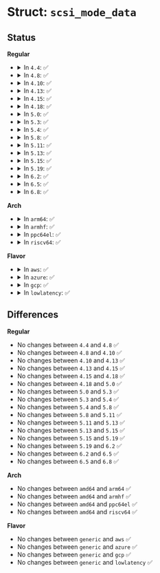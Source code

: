 # Struct: <code>scsi_mode_data</code>

## Status
<b>Regular</b>
<ul>
<li>
<details>
<summary>In <code>4.4</code>: ✅</summary>

```c
struct scsi_mode_data {
    __u32 length;
    __u16 block_descriptor_length;
    __u8 medium_type;
    __u8 device_specific;
    __u8 header_length;
    __u8 longlba;
};
```
</details>
</li>
<li>
<details>
<summary>In <code>4.8</code>: ✅</summary>

```c
struct scsi_mode_data {
    __u32 length;
    __u16 block_descriptor_length;
    __u8 medium_type;
    __u8 device_specific;
    __u8 header_length;
    __u8 longlba;
};
```
</details>
</li>
<li>
<details>
<summary>In <code>4.10</code>: ✅</summary>

```c
struct scsi_mode_data {
    __u32 length;
    __u16 block_descriptor_length;
    __u8 medium_type;
    __u8 device_specific;
    __u8 header_length;
    __u8 longlba;
};
```
</details>
</li>
<li>
<details>
<summary>In <code>4.13</code>: ✅</summary>

```c
struct scsi_mode_data {
    __u32 length;
    __u16 block_descriptor_length;
    __u8 medium_type;
    __u8 device_specific;
    __u8 header_length;
    __u8 longlba;
};
```
</details>
</li>
<li>
<details>
<summary>In <code>4.15</code>: ✅</summary>

```c
struct scsi_mode_data {
    __u32 length;
    __u16 block_descriptor_length;
    __u8 medium_type;
    __u8 device_specific;
    __u8 header_length;
    __u8 longlba;
};
```
</details>
</li>
<li>
<details>
<summary>In <code>4.18</code>: ✅</summary>

```c
struct scsi_mode_data {
    __u32 length;
    __u16 block_descriptor_length;
    __u8 medium_type;
    __u8 device_specific;
    __u8 header_length;
    __u8 longlba;
};
```
</details>
</li>
<li>
<details>
<summary>In <code>5.0</code>: ✅</summary>

```c
struct scsi_mode_data {
    __u32 length;
    __u16 block_descriptor_length;
    __u8 medium_type;
    __u8 device_specific;
    __u8 header_length;
    __u8 longlba;
};
```
</details>
</li>
<li>
<details>
<summary>In <code>5.3</code>: ✅</summary>

```c
struct scsi_mode_data {
    __u32 length;
    __u16 block_descriptor_length;
    __u8 medium_type;
    __u8 device_specific;
    __u8 header_length;
    __u8 longlba;
};
```
</details>
</li>
<li>
<details>
<summary>In <code>5.4</code>: ✅</summary>

```c
struct scsi_mode_data {
    __u32 length;
    __u16 block_descriptor_length;
    __u8 medium_type;
    __u8 device_specific;
    __u8 header_length;
    __u8 longlba;
};
```
</details>
</li>
<li>
<details>
<summary>In <code>5.8</code>: ✅</summary>

```c
struct scsi_mode_data {
    __u32 length;
    __u16 block_descriptor_length;
    __u8 medium_type;
    __u8 device_specific;
    __u8 header_length;
    __u8 longlba;
};
```
</details>
</li>
<li>
<details>
<summary>In <code>5.11</code>: ✅</summary>

```c
struct scsi_mode_data {
    __u32 length;
    __u16 block_descriptor_length;
    __u8 medium_type;
    __u8 device_specific;
    __u8 header_length;
    __u8 longlba;
};
```
</details>
</li>
<li>
<details>
<summary>In <code>5.13</code>: ✅</summary>

```c
struct scsi_mode_data {
    __u32 length;
    __u16 block_descriptor_length;
    __u8 medium_type;
    __u8 device_specific;
    __u8 header_length;
    __u8 longlba;
};
```
</details>
</li>
<li>
<details>
<summary>In <code>5.15</code>: ✅</summary>

```c
struct scsi_mode_data {
    __u32 length;
    __u16 block_descriptor_length;
    __u8 medium_type;
    __u8 device_specific;
    __u8 header_length;
    __u8 longlba;
};
```
</details>
</li>
<li>
<details>
<summary>In <code>5.19</code>: ✅</summary>

```c
struct scsi_mode_data {
    __u32 length;
    __u16 block_descriptor_length;
    __u8 medium_type;
    __u8 device_specific;
    __u8 header_length;
    __u8 longlba;
};
```
</details>
</li>
<li>
<details>
<summary>In <code>6.2</code>: ✅</summary>

```c
struct scsi_mode_data {
    __u32 length;
    __u16 block_descriptor_length;
    __u8 medium_type;
    __u8 device_specific;
    __u8 header_length;
    __u8 longlba;
};
```
</details>
</li>
<li>
<details>
<summary>In <code>6.5</code>: ✅</summary>

```c
struct scsi_mode_data {
    __u32 length;
    __u16 block_descriptor_length;
    __u8 medium_type;
    __u8 device_specific;
    __u8 header_length;
    __u8 longlba;
};
```
</details>
</li>
<li>
<details>
<summary>In <code>6.8</code>: ✅</summary>

```c
struct scsi_mode_data {
    __u32 length;
    __u16 block_descriptor_length;
    __u8 medium_type;
    __u8 device_specific;
    __u8 header_length;
    __u8 longlba;
};
```
</details>
</li>
</ul>
<b>Arch</b>
<ul>
<li>
<details>
<summary>In <code>arm64</code>: ✅</summary>

```c
struct scsi_mode_data {
    __u32 length;
    __u16 block_descriptor_length;
    __u8 medium_type;
    __u8 device_specific;
    __u8 header_length;
    __u8 longlba;
};
```
</details>
</li>
<li>
<details>
<summary>In <code>armhf</code>: ✅</summary>

```c
struct scsi_mode_data {
    __u32 length;
    __u16 block_descriptor_length;
    __u8 medium_type;
    __u8 device_specific;
    __u8 header_length;
    __u8 longlba;
};
```
</details>
</li>
<li>
<details>
<summary>In <code>ppc64el</code>: ✅</summary>

```c
struct scsi_mode_data {
    __u32 length;
    __u16 block_descriptor_length;
    __u8 medium_type;
    __u8 device_specific;
    __u8 header_length;
    __u8 longlba;
};
```
</details>
</li>
<li>
<details>
<summary>In <code>riscv64</code>: ✅</summary>

```c
struct scsi_mode_data {
    __u32 length;
    __u16 block_descriptor_length;
    __u8 medium_type;
    __u8 device_specific;
    __u8 header_length;
    __u8 longlba;
};
```
</details>
</li>
</ul>
<b>Flavor</b>
<ul>
<li>
<details>
<summary>In <code>aws</code>: ✅</summary>

```c
struct scsi_mode_data {
    __u32 length;
    __u16 block_descriptor_length;
    __u8 medium_type;
    __u8 device_specific;
    __u8 header_length;
    __u8 longlba;
};
```
</details>
</li>
<li>
<details>
<summary>In <code>azure</code>: ✅</summary>

```c
struct scsi_mode_data {
    __u32 length;
    __u16 block_descriptor_length;
    __u8 medium_type;
    __u8 device_specific;
    __u8 header_length;
    __u8 longlba;
};
```
</details>
</li>
<li>
<details>
<summary>In <code>gcp</code>: ✅</summary>

```c
struct scsi_mode_data {
    __u32 length;
    __u16 block_descriptor_length;
    __u8 medium_type;
    __u8 device_specific;
    __u8 header_length;
    __u8 longlba;
};
```
</details>
</li>
<li>
<details>
<summary>In <code>lowlatency</code>: ✅</summary>

```c
struct scsi_mode_data {
    __u32 length;
    __u16 block_descriptor_length;
    __u8 medium_type;
    __u8 device_specific;
    __u8 header_length;
    __u8 longlba;
};
```
</details>
</li>
</ul>

## Differences
<b>Regular</b>
<ul>
<li>
No changes between <code>4.4</code> and <code>4.8</code> ✅
</li>
<li>
No changes between <code>4.8</code> and <code>4.10</code> ✅
</li>
<li>
No changes between <code>4.10</code> and <code>4.13</code> ✅
</li>
<li>
No changes between <code>4.13</code> and <code>4.15</code> ✅
</li>
<li>
No changes between <code>4.15</code> and <code>4.18</code> ✅
</li>
<li>
No changes between <code>4.18</code> and <code>5.0</code> ✅
</li>
<li>
No changes between <code>5.0</code> and <code>5.3</code> ✅
</li>
<li>
No changes between <code>5.3</code> and <code>5.4</code> ✅
</li>
<li>
No changes between <code>5.4</code> and <code>5.8</code> ✅
</li>
<li>
No changes between <code>5.8</code> and <code>5.11</code> ✅
</li>
<li>
No changes between <code>5.11</code> and <code>5.13</code> ✅
</li>
<li>
No changes between <code>5.13</code> and <code>5.15</code> ✅
</li>
<li>
No changes between <code>5.15</code> and <code>5.19</code> ✅
</li>
<li>
No changes between <code>5.19</code> and <code>6.2</code> ✅
</li>
<li>
No changes between <code>6.2</code> and <code>6.5</code> ✅
</li>
<li>
No changes between <code>6.5</code> and <code>6.8</code> ✅
</li>
</ul>
<b>Arch</b>
<ul>
<li>
No changes between <code>amd64</code> and <code>arm64</code> ✅
</li>
<li>
No changes between <code>amd64</code> and <code>armhf</code> ✅
</li>
<li>
No changes between <code>amd64</code> and <code>ppc64el</code> ✅
</li>
<li>
No changes between <code>amd64</code> and <code>riscv64</code> ✅
</li>
</ul>
<b>Flavor</b>
<ul>
<li>
No changes between <code>generic</code> and <code>aws</code> ✅
</li>
<li>
No changes between <code>generic</code> and <code>azure</code> ✅
</li>
<li>
No changes between <code>generic</code> and <code>gcp</code> ✅
</li>
<li>
No changes between <code>generic</code> and <code>lowlatency</code> ✅
</li>
</ul>
